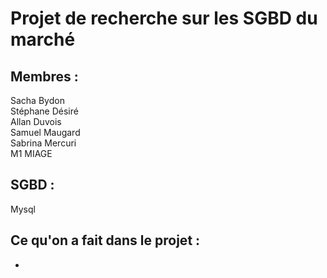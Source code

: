 # Projet de recherche sur les SGBD du marché

## Membres :  
Sacha Bydon  
Stéphane Désiré  
Allan Duvois  
Samuel Maugard  
Sabrina Mercuri   
M1 MIAGE 

## SGBD :  
Mysql  

## Ce qu'on a fait dans le projet :  
- 

